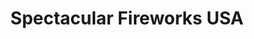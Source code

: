 ---
title: "Spectacular Fireworks USA"
url: /new-milford/spectacular-fireworks-usa/
shop: Pyrotechnik
---